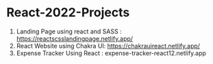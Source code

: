 # React-2022-Projects

1. Landing Page using react and SASS : https://reactscsslandingpage.netlify.app/
2. React Website using Chakra UI: https://chakrauireact.netlify.app/
3. Expense Tracker Using React : expense-tracker-react12.netlify.app
